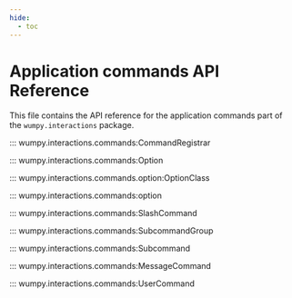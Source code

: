 ```yaml
---
hide:
  - toc
---
```


# Application commands API Reference

This file contains the API reference for the application commands part of the
`wumpy.interactions` package.

::: wumpy.interactions.commands:CommandRegistrar

::: wumpy.interactions.commands:Option

::: wumpy.interactions.commands.option:OptionClass

::: wumpy.interactions.commands:option

::: wumpy.interactions.commands:SlashCommand

::: wumpy.interactions.commands:SubcommandGroup

::: wumpy.interactions.commands:Subcommand

::: wumpy.interactions.commands:MessageCommand

::: wumpy.interactions.commands:UserCommand
